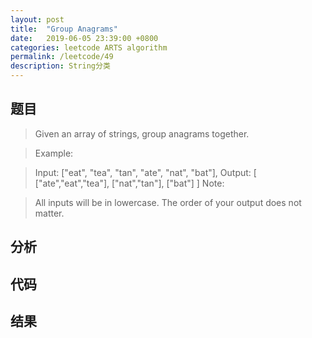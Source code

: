 ```yaml
---
layout: post
title:  "Group Anagrams"
date:   2019-06-05 23:39:00 +0800
categories: leetcode ARTS algorithm
permalink: /leetcode/49
description: String分类
---
```


## 题目

> Given an array of strings, group anagrams together.

> Example:

> Input: ["eat", "tea", "tan", "ate", "nat", "bat"],
> Output:
> [
  ["ate","eat","tea"],
  ["nat","tan"],
  ["bat"]
]
> Note:

> All inputs will be in lowercase.
> The order of your output does not matter.

## 分析

## 代码

## 结果